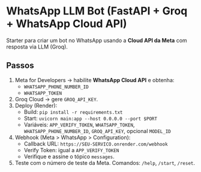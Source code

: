 # WhatsApp LLM Bot (FastAPI + Groq + WhatsApp Cloud API)

Starter para criar um bot no WhatsApp usando a **Cloud API da Meta** com resposta via LLM (Groq).

## Passos
1) Meta for Developers → habilite **WhatsApp Cloud API** e obtenha:
   - `WHATSAPP_PHONE_NUMBER_ID`
   - `WHATSAPP_TOKEN`
2) Groq Cloud → gere `GROQ_API_KEY`.
3) Deploy (Render):
   - Build: `pip install -r requirements.txt`
   - Start: `uvicorn main:app --host 0.0.0.0 --port $PORT`
   - Variáveis: `APP_VERIFY_TOKEN`, `WHATSAPP_TOKEN`, `WHATSAPP_PHONE_NUMBER_ID`, `GROQ_API_KEY`, opcional `MODEL_ID`
4) Webhook (Meta > WhatsApp > Configuration):
   - Callback URL: `https://SEU-SERVICO.onrender.com/webhook`
   - Verify Token: igual a `APP_VERIFY_TOKEN`
   - Verifique e assine o tópico `messages`.
5) Teste com o número de teste da Meta. Comandos: `/help`, `/start`, `/reset`.
